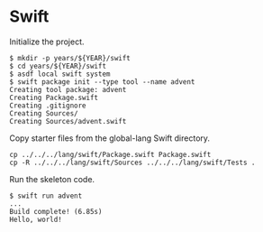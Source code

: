 # Swift

Initialize the project.

```shell
$ mkdir -p years/${YEAR}/swift
$ cd years/${YEAR}/swift
$ asdf local swift system
$ swift package init --type tool --name advent
Creating tool package: advent
Creating Package.swift
Creating .gitignore
Creating Sources/
Creating Sources/advent.swift
```

Copy starter files from the global-lang Swift directory.

```shell
cp ../../../lang/swift/Package.swift Package.swift
cp -R ../../../lang/swift/Sources ../../../lang/swift/Tests .
```

Run the skeleton code.

```shell
$ swift run advent
...
Build complete! (6.85s)
Hello, world!
```
